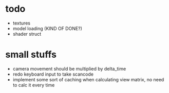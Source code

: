 # todo
- textures
- model loading (KIND OF DONE?)
- shader struct

# small stuffs
- camera movement should be multiplied by delta_time
- redo keyboard input to take scancode
- implement some sort of caching when calculating view matrix, no need to calc it every time
